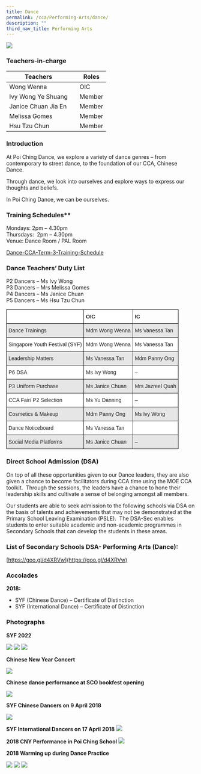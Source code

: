 ```yaml
---
title: Dance
permalink: /cca/Performing-Arts/dance/
description: ""
third_nav_title: Performing Arts
---
```

![](/images/2018-Dance-Leaders_FY.jpg)

### Teachers-in-charge




| Teachers |  | Roles |
| -------- | -------- | -------- |
| Wong Wenna     |  | OIC     |
| Ivy Wong Ye Shuang   |  | Member    |
| Janice Chuan Jia En   |  | Member   |
| Melissa Gomes   |  | Member    
| Hsu Tzu Chun  |  | Member    |





### Introduction

At Poi Ching Dance, we explore a variety of dance genres – from contemporary to street dance, to the foundation of our CCA, Chinese Dance.

Through dance, we look into ourselves and explore ways to express our thoughts and beliefs.

In Poi Ching Dance, we can be ourselves.

### Training Schedules**


Mondays: 2pm – 4.30pm <br>
Thursdays:  2pm – 4.30pm <br>
Venue: Dance Room / PAL Room

[Dance-CCA-Term-3-Training-Schedule](/files/Dance-CCA-Term-3-Training-Schedule.pdf)

### Dance Teachers’ Duty List

P2 Dancers – Ms Ivy Wong <br>
P3 Dancers – Mrs Melissa Gomes <br>
P4 Dancers – Ms Janice Chuan <br>
P5 Dancers – Ms Hsu Tzu Chun<br>


<style type="text/css">
.tg  {border-collapse:collapse;border-spacing:0;}
.tg td{border-color:black;border-style:solid;border-width:1px;font-family:Arial, sans-serif;font-size:14px;
  overflow:hidden;padding:10px 5px;word-break:normal;}
.tg th{border-color:black;border-style:solid;border-width:1px;font-family:Arial, sans-serif;font-size:14px;
  font-weight:normal;overflow:hidden;padding:10px 5px;word-break:normal;}
.tg .tg-l2bf{background-color:#FFF;color:#222;font-weight:bold;text-align:left;vertical-align:top}
.tg .tg-xyrl{background-color:#E6E6E6;color:#222;text-align:left;vertical-align:top}
.tg .tg-0lax{text-align:left;vertical-align:top}
.tg .tg-tsok{background-color:#FFF;color:#222;text-align:left;vertical-align:top}
</style>
<table class="tg">
<thead>
  <tr>
    <th class="tg-l2bf"></th>
    <th class="tg-l2bf">OIC</th>
    <th class="tg-0lax"><span style="font-weight:bold">IC</span></th>
  </tr>
</thead>
<tbody>
  <tr>
    <td class="tg-xyrl">Dance Trainings</td>
    <td class="tg-xyrl">Mdm Wong Wenna</td>
    <td class="tg-xyrl">Ms Vanessa Tan</td>
  </tr>
  <tr>
    <td class="tg-tsok">Singapore Youth Festival (SYF)</td>
    <td class="tg-tsok">Mdm Wong Wenna</td>
    <td class="tg-tsok">Ms Vanessa Tan</td>
  </tr>
  <tr>
    <td class="tg-xyrl">Leadership Matters</td>
    <td class="tg-xyrl">Ms Vanessa Tan</td>
    <td class="tg-xyrl">Mdm Panny Ong</td>
  </tr>
  <tr>
    <td class="tg-tsok">P6 DSA</td>
    <td class="tg-tsok">Ms Ivy Wong</td>
    <td class="tg-tsok">–</td>
  </tr>
  <tr>
    <td class="tg-xyrl">P3 Uniform Purchase</td>
    <td class="tg-xyrl">Ms Janice Chuan</td>
    <td class="tg-xyrl">Mrs Jazreel Quah</td>
  </tr>
  <tr>
    <td class="tg-tsok">CCA Fair/ P2 Selection</td>
    <td class="tg-tsok">Ms Yu Danning</td>
    <td class="tg-tsok">–</td>
  </tr>
  <tr>
    <td class="tg-xyrl">Cosmetics &amp; Makeup</td>
    <td class="tg-xyrl">Mdm Panny Ong</td>
    <td class="tg-xyrl">Ms Ivy Wong</td>
  </tr>
  <tr>
    <td class="tg-tsok">Dance Noticeboard</td>
    <td class="tg-tsok">Ms Vanessa Tan</td>
    <td class="tg-tsok"> </td>
  </tr>
  <tr>
    <td class="tg-xyrl">Social Media Platforms</td>
    <td class="tg-xyrl">Ms Janice Chuan</td>
    <td class="tg-xyrl">–</td>
  </tr>
</tbody>
</table>

### Direct School Admission (DSA)

On top of all these opportunities given to our Dance leaders, they are also given a chance to become facilitators during CCA time using the MOE CCA toolkit.  Through the sessions, the leaders have a chance to hone their leadership skills and cultivate a sense of belonging amongst all members.

Our students are able to seek admission to the following schools via DSA on the basis of talents and achievements that may not be demonstrated at the Primary School Leaving Examination (PSLE).  The DSA-Sec enables students to enter suitable academic and non-academic programmes in Secondary Schools that can develop the students in these areas. 

### List of Secondary Schools DSA- Performing Arts (Dance):

[https://goo.gl/d4XRVw](https://goo.gl/d4XRVw)

### Accolades

**2018:**

*   SYF (Chinese Dance) – Certificate of Distinction
*   SYF (International Dance) – Certificate of Distinction

### Photographs

**SYF 2022**

![](/images/SYF-2022-Chinese-Dance-A-768x432.jpg)
![](/images/SYF-2022-Chinese-Dance-B-768x432.jpg)
![](/images/SYF-2022-International-Dance-768x576.jpg)

**Chinese New Year Concert**

![](/images/CD2021.png)

**Chinese dance performance at SCO bookfest opening**

![](/images/dance1.jpg)

**SYF Chinese Dancers on 9 April 2018**

![](/images/dance2.jpg)

**SYF International Dancers on 17 April 2018**
![](/images/ch_2.jpg)

**2018 CNY Performance in Poi Ching School**
![](/images/ch_3.jpg)

**2018 Warming up during Dance Practice**

![](/images/ch4.jpg)
![](/images/ch5.jpg)
![](/images/ch6.jpg)